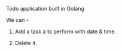 Todo application built in Golang

We can -

1. Add a task a to perform with date & time.

2. Delete it.
